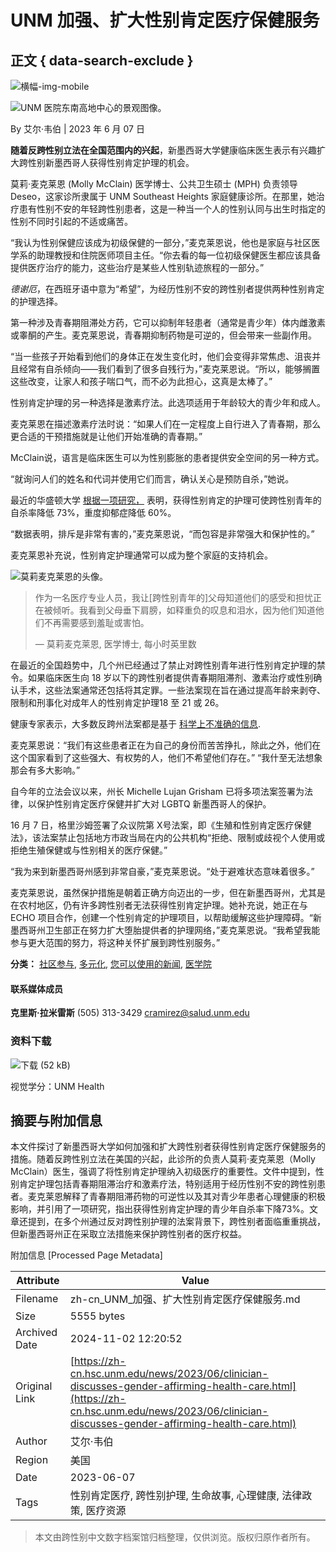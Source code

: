 # UNM 加强、扩大性别肯定医疗保健服务

## 正文 { data-search-exclude }


![横幅-img-mobile](https://hsc.unm.edu/news/_files/unm-logo-print.svg)

![UNM 医院东南高地中心的景观图像。](https://hsc.unm.edu/news/2023/_media/thumb-gender-affirming-hc.jpg)

By 艾尔·韦伯 | 2023 年 6 月 07 日

**随着反跨性别立法在全国范围内的兴起**，新墨西哥大学健康临床医生表示有兴趣扩大跨性别新墨西哥人获得性别肯定护理的机会。

莫莉·麦克莱恩 (Molly McClain) 医学博士、公共卫生硕士 (MPH) 负责领导 Deseo，这家诊所隶属于 UNM Southeast Heights 家庭健康诊所。在那里，她治疗患有性别不安的年轻跨性别患者，这是一种当一个人的性别认同与出生时指定的性别不同时引起的不适或痛苦。

“我认为性别保健应该成为初级保健的一部分，”麦克莱恩说，他也是家庭与社区医学系的助理教授和住院医师项目主任。“你去看的每一位初级保健医生都应该具备提供医疗治疗的能力，这些治疗是某些人性别轨迹旅程的一部分。”

_德谢厄_，在西班牙语中意为“希望”，为经历性别不安的跨性别者提供两种性别肯定的护理选择。

第一种涉及青春期阻滞处方药，它可以抑制年轻患者（通常是青少年）体内雌激素或睾酮的产生。麦克莱恩说，青春期抑制药物是可逆的，但会带来一些副作用。

“当一些孩子开始看到他们的身体正在发生变化时，他们会变得非常焦虑、沮丧并且经常有自杀倾向——我们看到了很多自残行为，”麦克莱恩说。“所以，能够搁置这些改变，让家人和孩子喘口气，而不必为此担心，这真是太棒了。”

性别肯定护理的另一种选择是激素疗法。此选项适用于年龄较大的青少年和成人。

麦克莱恩在描述激素疗法时说：“如果人们在一定程度上自行进入了青春期，那么更合适的干预措施就是让他们开始准确的青春期。”

McClain说，语言是临床医生可以为性别膨胀的患者提供安全空间的另一种方式。

“就询问人们的姓名和代词并使用它们而言，确认关心是预防自杀，”她说。

最近的华盛顿大学 [根据一项研究，](https://www.hcplive.com/view/suicide-risk-reduces-73-transgender-nonbinary-youths-gender-affirming-care) 表明，获得性别肯定的护理可使跨性别青年的自杀率降低 73%，重度抑郁症降低 60%。

“数据表明，排斥是非常有害的，”麦克莱恩说，“而包容是非常强大和保护性的。”

麦克莱恩补充说，性别肯定护理通常可以成为整个家庭的支持机会。

![莫莉麦克莱恩的头像。](https://hsc.unm.edu/news/2023/_media/img-quote-molly-mcclain.jpg)

> 作为一名医疗专业人员，我让\[跨性别青年的\]父母知道他们的感受和担忧正在被倾听。我看到父母垂下肩膀，如释重负的叹息和泪水，因为他们知道他们不再需要感到羞耻或害怕。
> 
> — 莫莉麦克莱恩, 医学博士, 每小时英里数

在最近的全国趋势中，几个州已经通过了禁止对跨性别青年进行性别肯定护理的禁令。如果临床医生向 18 岁以下的跨性别者提供青春期阻滞剂、激素治疗或性别确认手术，这些法案通常还包括将其定罪。一些法案现在旨在通过提高年龄来剥夺、限制和刑事化对成年人的性别肯定护理18 至 21 或 26。

健康专家表示，大多数反跨州法案都是基于 [科学上不准确的信息](https://www.wpath.org/media/cms/Documents/USPATH/2022/With%20Date%20Position%20Statement%20Anti%20Trans%20Leg%20USPATH%20Apr%2022%202022.pdf?_t=1650665621).

麦克莱恩说：“我们有这些患者正在为自己的身份而苦苦挣扎，除此之外，他们在这个国家看到了这些强大、有权势的人，他们不希望他们存在。” “我什至无法想象那会有多大影响。”

自今年的立法会议以来，州长 Michelle Lujan Grisham 已将多项法案签署为法律，以保护性别肯定医疗保健并扩大对 LGBTQ 新墨西哥人的保护。

16 月 7 日，格里沙姆签署了众议院第 X号法案，即《生殖和性别肯定医疗保健法》，该法案禁止包括地方市政当局在内的公共机构“拒绝、限制或歧视个人使用或拒绝生殖保健或与性别相关的医疗保健。”

“我为来到新墨西哥州感到非常自豪，”麦克莱恩说。“处于避难状态意味着很多。”

麦克莱恩说，虽然保护措施是朝着正确方向迈出的一步，但在新墨西哥州，尤其是在农村地区，仍有许多跨性别者无法获得性别肯定护理。她补充说，她正在与 ECHO 项目合作，创建一个性别肯定的护理项目，以帮助缓解这些护理障碍。“新墨西哥州卫生部正在努力扩大堕胎提供者的护理网络，”麦克莱恩说。“我希望我能参与更大范围的努力，将这种关怀扩展到跨性别服务。”

**分类：** [社区参与](../../community-engagement/index.html), [多元化](../../diversity/index.html), [您可以使用的新闻](../../news-you-can-use/index.html), [医学院](../../schools/medicine/index.html)

#### 联系媒体成员

**克里斯·拉米雷斯** (505) 313-3429 [cramirez@salud.unm.edu](mailto:cramirez@salud.unm.edu)

### 资料下载

![下载 (52 kB)](../_media/img-quote-molly-mcclain.jpg)

视觉学分：UNM Health

## 摘要与附加信息

<!-- tcd_abstract -->
本文件探讨了新墨西哥大学如何加强和扩大跨性别者获得性别肯定医疗保健服务的措施。随着反跨性别立法在美国的兴起，此诊所的负责人莫莉·麦克莱恩（Molly McClain）医生，强调了将性别肯定护理纳入初级医疗的重要性。文件中提到，性别肯定护理包括青春期阻滞治疗和激素疗法，特别适用于经历性别不安的跨性别患者。麦克莱恩解释了青春期阻滞药物的可逆性以及其对青少年患者心理健康的积极影响，并引用了一项研究，指出获得性别肯定护理的青少年自杀率下降73%。文章还提到，在多个州通过反对跨性别护理的法案背景下，跨性别者面临重重挑战，但新墨西哥州正在采取立法措施来保护跨性别者的医疗权益。
<!-- tcd_abstract_end -->

附加信息 [Processed Page Metadata]

| Attribute       | Value                                  |
|-----------------|----------------------------------------|
| Filename        | zh-cn_UNM_加强、扩大性别肯定医疗保健服务.md                             |
| Size            | 5555 bytes                           |
| Archived Date   | 2024-11-02 12:20:52                             |
| Original Link   | [https://zh-cn.hsc.unm.edu/news/2023/06/clinician-discusses-gender-affirming-health-care.html](https://zh-cn.hsc.unm.edu/news/2023/06/clinician-discusses-gender-affirming-health-care.html)                       |
| Author          | 艾尔·韦伯                               |
| Region          | 美国                               |
| Date            | 2023-06-07                                 |
| Tags            | 性别肯定医疗, 跨性别护理, 生命故事, 心理健康, 法律政策, 医疗资源                                 |
>
> 本文由跨性别中文数字档案馆归档整理，仅供浏览。版权归原作者所有。
>